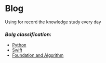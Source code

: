 # Blog
Using for record the knowledge study every day
### *Bolg classification:*
- [Python](https://github.com/xiaohai0520/Blog/projects/1)
- [Swift](https://github.com/xiaohai0520/Blog/projects/2)
- [Foundation and Algorithm](https://github.com/xiaohai0520/Blog/projects/4)

